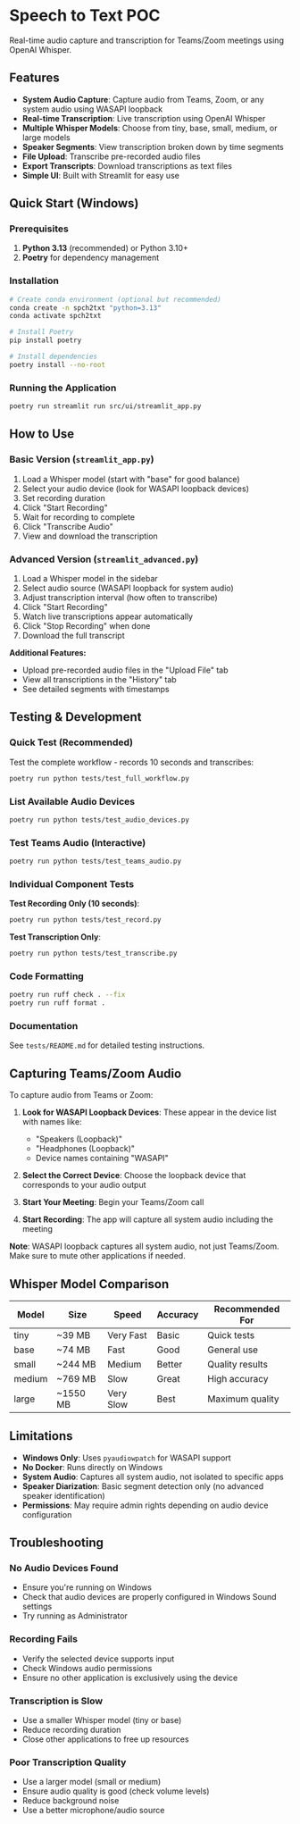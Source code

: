 # Speech to Text POC

Real-time audio capture and transcription for Teams/Zoom meetings using OpenAI Whisper.

## Features

- **System Audio Capture**: Capture audio from Teams, Zoom, or any system audio using WASAPI loopback
- **Real-time Transcription**: Live transcription using OpenAI Whisper
- **Multiple Whisper Models**: Choose from tiny, base, small, medium, or large models
- **Speaker Segments**: View transcription broken down by time segments
- **File Upload**: Transcribe pre-recorded audio files
- **Export Transcripts**: Download transcriptions as text files
- **Simple UI**: Built with Streamlit for easy use

## Quick Start (Windows)

### Prerequisites

1. **Python 3.13** (recommended) or Python 3.10+
2. **Poetry** for dependency management

### Installation

```bash
# Create conda environment (optional but recommended)
conda create -n spch2txt "python=3.13"
conda activate spch2txt

# Install Poetry
pip install poetry

# Install dependencies
poetry install --no-root
```

### Running the Application

```bash
poetry run streamlit run src/ui/streamlit_app.py
```

## How to Use

### Basic Version (`streamlit_app.py`)
1. Load a Whisper model (start with "base" for good balance)
2. Select your audio device (look for WASAPI loopback devices)
3. Set recording duration
4. Click "Start Recording"
25. Wait for recording to complete
6. Click "Transcribe Audio"
7. View and download the transcription

### Advanced Version (`streamlit_advanced.py`)
1. Load a Whisper model in the sidebar
2. Select audio source (WASAPI loopback for system audio)
3. Adjust transcription interval (how often to transcribe)
4. Click "Start Recording"
5. Watch live transcriptions appear automatically
6. Click "Stop Recording" when done
7. Download the full transcript

**Additional Features:**
- Upload pre-recorded audio files in the "Upload File" tab
- View all transcriptions in the "History" tab
- See detailed segments with timestamps

## Testing & Development

### Quick Test (Recommended)
Test the complete workflow - records 10 seconds and transcribes:
```bash
poetry run python tests/test_full_workflow.py
```

### List Available Audio Devices
```bash
poetry run python tests/test_audio_devices.py
```

### Test Teams Audio (Interactive)
```bash
poetry run python tests/test_teams_audio.py
```

### Individual Component Tests

**Test Recording Only (10 seconds)**:
```bash
poetry run python tests/test_record.py
```

**Test Transcription Only**:
```bash
poetry run python tests/test_transcribe.py
```

### Code Formatting
```bash
poetry run ruff check . --fix
poetry run ruff format .
```

### Documentation
See `tests/README.md` for detailed testing instructions.

## Capturing Teams/Zoom Audio

To capture audio from Teams or Zoom:

1. **Look for WASAPI Loopback Devices**: These appear in the device list with names like:
   - "Speakers (Loopback)"
   - "Headphones (Loopback)"
   - Device names containing "WASAPI"

2. **Select the Correct Device**: Choose the loopback device that corresponds to your audio output

3. **Start Your Meeting**: Begin your Teams/Zoom call

4. **Start Recording**: The app will capture all system audio including the meeting

**Note**: WASAPI loopback captures all system audio, not just Teams/Zoom. Make sure to mute other applications if needed.

## Whisper Model Comparison

| Model  | Size     | Speed     | Accuracy | Recommended For |
| ------ | -------- | --------- | -------- | --------------- |
| tiny   | ~39 MB   | Very Fast | Basic    | Quick tests     |
| base   | ~74 MB   | Fast      | Good     | General use     |
| small  | ~244 MB  | Medium    | Better   | Quality results |
| medium | ~769 MB  | Slow      | Great    | High accuracy   |
| large  | ~1550 MB | Very Slow | Best     | Maximum quality |

## Limitations

- **Windows Only**: Uses `pyaudiowpatch` for WASAPI support
- **No Docker**: Runs directly on Windows
- **System Audio**: Captures all system audio, not isolated to specific apps
- **Speaker Diarization**: Basic segment detection only (no advanced speaker identification)
- **Permissions**: May require admin rights depending on audio device configuration

## Troubleshooting

### No Audio Devices Found
- Ensure you're running on Windows
- Check that audio devices are properly configured in Windows Sound settings
- Try running as Administrator

### Recording Fails
- Verify the selected device supports input
- Check Windows audio permissions
- Ensure no other application is exclusively using the device

### Transcription is Slow
- Use a smaller Whisper model (tiny or base)
- Reduce recording duration
- Close other applications to free up resources

### Poor Transcription Quality
- Use a larger model (small or medium)
- Ensure audio quality is good (check volume levels)
- Reduce background noise
- Use a better microphone/audio source